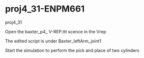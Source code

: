 # proj4_31-ENPM661
proj4_31

Open the baxter_p4_ V-REP.ttt scence in the Vrep

The edited script is under Baxter_leftArm_joint1

Start the simulation to perform the pick and place of two cylinders
